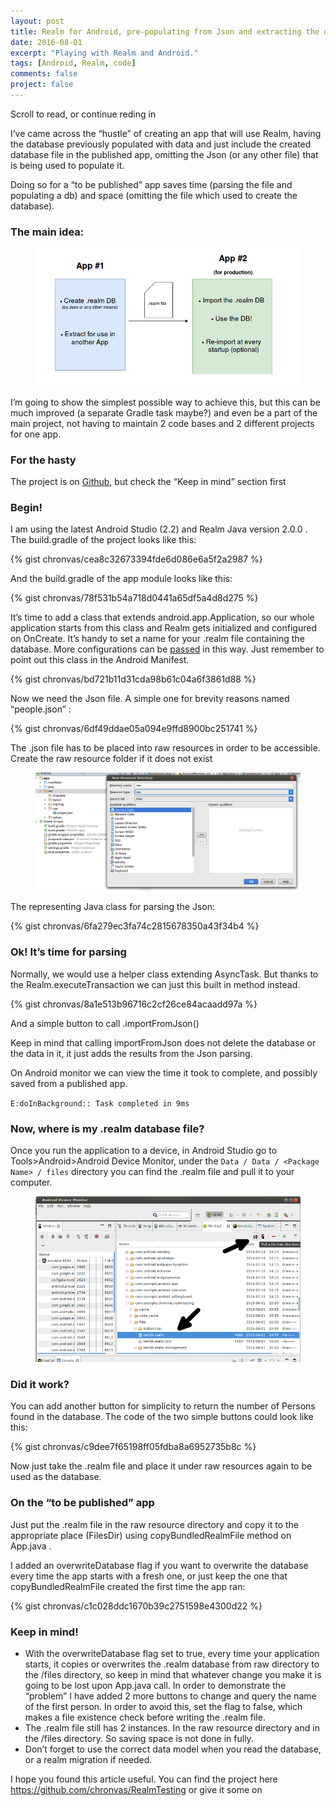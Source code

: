 ```yaml
---
layout: post
title: Realm for Android, pre-populating from Json and extracting the database
date: 2016-08-01
excerpt: "Playing with Realm and Android."
tags: [Android, Realm, code]
comments: false
project: false
---
```


Scroll to read, or continue reding in <a class="social-btn" href="https://medium.com/@chron.vas/realm-for-android-pre-populating-from-json-and-extracting-the-database-8709a2f8db18" target="_blank" rel="noopener noreferrer"><i class="fa fa-fw fa-medium"></i></a>

I’ve came across the “hustle” of creating an app that will use Realm, having the database previously populated with data and just include the created database file in the published app, omitting the Json (or any other file) that is being used to populate it.

Doing so for a “to be published” app saves time (parsing the file and populating a db) and space (omitting the file which used to create the database).

[^1]: <http://en.wikipedia.org/wiki/Syntax_highlighting>

### The main idea:
<figure>
	<a href="https://github.com/chronvas/chronvas.github.io/raw/master/assets/img/realm1.png"><img src="https://github.com/chronvas/chronvas.github.io/raw/master/assets/img/realm1.png"></a>
</figure>
I’m going to show the simplest possible way to achieve this, but this can be much improved (a separate Gradle task maybe?) and even be a part of the main project, not having to maintain 2 code bases and 2 different projects for one app.

### For the hasty
The project is on [Github](https://github.com/chronvas/RealmTesting), but check the “Keep in mind” section first

### Begin!
I am using the latest Android Studio (2.2) and Realm Java version 2.0.0 . The build.gradle of the project looks like this:

{% gist chronvas/cea8c32673394fde6d086e6a5f2a2987 %}

And the build.gradle of the app module looks like this:

{% gist chronvas/78f531b54a718d0441a65df5a4d8d275 %}

It’s time to add a class that extends android.app.Application, so our whole application starts from this class and Realm gets initialized and configured on OnCreate. It’s handy to set a name for your .realm file containing the database. More configurations can be [passed](https://realm.io/docs/java/latest/api/io/realm/RealmConfiguration.Builder.html) in this way. Just remember to point out this class in the Android Manifest.

{% gist chronvas/bd721b11d31cda98b61c04a6f3861d88 %}

Now we need the Json file. A simple one for brevity reasons named “people.json” :

{% gist chronvas/6df49ddae05a094e9ffd8900bc251741 %}

The .json file has to be placed into raw resources in order to be accessible. Create the raw resource folder if it does not exist

<figure>
	<a href="https://github.com/chronvas/chronvas.github.io/raw/master/assets/img/realm2.png"><img src="https://github.com/chronvas/chronvas.github.io/raw/master/assets/img/realm2.png"></a>
</figure>

The representing Java class for parsing the Json:

{% gist chronvas/6fa279ec3fa74c2815678350a43f34b4 %}

### Ok! It’s time for parsing

Normally, we would use a helper class extending AsyncTask. But thanks to the Realm.executeTransaction we can just this built in method instead.

{% gist chronvas/8a1e513b96716c2cf26ce84acaadd97a %}

And a simple button to call .importFromJson()

Keep in mind that calling importFromJson does not delete the database or the data in it, it just adds the results from the Json parsing.

On Android monitor we can view the time it took to complete, and possibly saved from a published app.

`E:doInBackground:: Task completed in 9ms`

### Now, where is my .realm database file?

Once you run the application to a device, in Android Studio go to Tools>Android>Android Device Monitor, under the ` Data / Data / <Package Name> / files ` directory you can find the .realm file and pull it to your computer.

<figure>
	<a href="https://github.com/chronvas/chronvas.github.io/raw/master/assets/img/realm3.png"><img src="https://github.com/chronvas/chronvas.github.io/raw/master/assets/img/realm3.png"></a>
</figure>

### Did it work?

You can add another button for simplicity to return the number of Persons found in the database. The code of the two simple buttons could look like this:

{% gist chronvas/c9dee7f65198ff05fdba8a6952735b8c %}

Now just take the .realm file and place it under raw resources again to be used as the database.

### On the “to be published” app

Just put the .realm file in the raw resource directory and copy it to the appropriate place (FilesDir) using copyBundledRealmFile method on App.java .

I added an overwriteDatabase flag if you want to overwrite the database every time the app starts with a fresh one, or just keep the one that copyBundledRealmFile created the first time the app ran:

{% gist chronvas/c1c028ddc1670b39c2751598e4300d22 %}

### Keep in mind!

* With the overwriteDatabase flag set to true, every time your application starts, it copies or overwrites the .realm database from raw directory to the /files directory, so keep in mind that whatever change you make it is going to be lost upon App.java call. In order to demonstrate the “problem” I have added 2 more buttons to change and query the name of the first person. In order to avoid this, set the flag to false, which makes a file existence check before writing the .realm file.
* The .realm file still has 2 instances. In the raw resource directory and in the /files directory. So saving space is not done in fully.
* Don’t forget to use the correct data model when you read the database, or a realm migration if needed.

I hope you found this article useful. You can find the project here https://github.com/chronvas/RealmTesting
or give it some <a class="social-btn" href="https://medium.com/@chron.vas/realm-for-android-pre-populating-from-json-and-extracting-the-database-8709a2f8db18" target="_blank" rel="noopener noreferrer"><i class="fa fa-fw fa-heart"></i></a> on <a class="social-btn" href="https://medium.com/@chron.vas/realm-for-android-pre-populating-from-json-and-extracting-the-database-8709a2f8db18" target="_blank" rel="noopener noreferrer"><i class="fa fa-fw fa-medium"></i></a>
